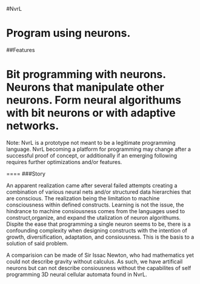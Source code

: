 #NvrL

Program using neurons.
====
##Features

Bit programming with neurons.
Neurons that manipulate other neurons.
Form neural algorithums with bit neurons or with adaptive networks.
====

Note: NvrL is a prototype not meant to be a legitimate programming language.  NvrL becoming a platform for programming may change after a successful proof of concept, or additionally if an emerging following requires further optimizations and/or features.

====
###Story

An apparent realization came after several failed attempts creating a combination of various neural nets and/or structured data hierarchies that are conscious.  The realization being the limitation to machine consciousness within defined constructs.  Learning is not the issue, the hindrance to machine consiousness comes from the languages used to construct,organize, and expand the utalization of neuron algorithums.  Dispite the ease that programming a single neuron seems to be, there is a confounding complexity when designing constructs with the intention of growth, diversification, adaptation, and consiousness.  This is the basis to a solution of said problem.

A comparision can be made of Sir Issac Newton, who had mathematics yet could not describe gravity without calculus. As such, we have artificail neurons but can not describe consiousness without the capabilites of self programming 3D neural cellular automata found in NvrL.

